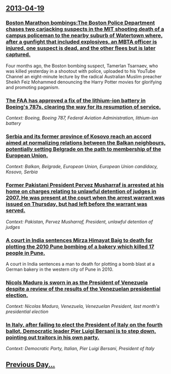 ## [2013-04-19](/news/2013/04/19/index.md)

### [Boston Marathon bombings:The Boston Police Department chases two carjacking suspects in the MIT shooting death of a campus policeman to the nearby suburb of Watertown where, after a gunfight that included explosives, an MBTA officer is injured, one suspect is dead, and the other flees but is later captured. ](/news/2013/04/19/boston-marathon-bombings-pthe-boston-police-department-chases-two-carjacking-suspects-in-the-mit-shooting-death-of-a-campus-policeman-to-the.md)
Four months ago, the Boston bombing suspect, Tamerlan Tsarnaev, who was killed yesterday in a shootout with police, uploaded to his YouTube Channel an eight-minute lecture by the radical Australian Muslim preacher Sheikh Feiz Mohammed denouncing the Harry Potter movies for glorifying and promoting paganism.

### [The FAA has approved a fix of the lithium-ion battery in Boeing's 787s, clearing the way for its resumption of service. ](/news/2013/04/19/the-faa-has-approved-a-fix-of-the-lithium-ion-battery-in-boeing-s-787s-clearing-the-way-for-its-resumption-of-service.md)
_Context: Boeing, Boeing 787, Federal Aviation Administration, lithium-ion battery_

### [Serbia and its former province of Kosovo reach an accord aimed at normalizing relations between the Balkan neighbours, potentially setting Belgrade on the path to membership of the European Union. ](/news/2013/04/19/serbia-and-its-former-province-of-kosovo-reach-an-accord-aimed-at-normalizing-relations-between-the-balkan-neighbours-potentially-setting-b.md)
_Context: Balkan, Belgrade, European Union, European Union candidacy, Kosovo, Serbia_

### [Former Pakistani President Pervez Musharraf is arrested at his home on charges relating to unlawful detention of judges in 2007. He was present at the court when the arrest warrant was issued on Thursday, but had left before the warrant was served. ](/news/2013/04/19/former-pakistani-president-pervez-musharraf-is-arrested-at-his-home-on-charges-relating-to-unlawful-detention-of-judges-in-2007-he-was-pres.md)
_Context: Pakistan, Pervez Musharraf, President, unlawful detention of judges_

### [A court in India sentences Mirza Himayat Baig to death for plotting the 2010 Pune bombing of a bakery which killed 17 people in Pune. ](/news/2013/04/19/a-court-in-india-sentences-mirza-himayat-baig-to-death-for-plotting-the-2010-pune-bombing-of-a-bakery-which-killed-17-people-in-pune.md)
A court in India sentences a man to death for plotting a bomb blast at a German bakery in the western city of Pune in 2010.

### [Nicols Maduro is sworn in as the President of Venezuela despite a review of the results of the Venezuelan presidential election. ](/news/2013/04/19/nicolas-maduro-is-sworn-in-as-the-president-of-venezuela-despite-a-review-of-the-results-of-the-venezuelan-presidential-election.md)
_Context: Nicolas Maduro, Venezuela, Venezuelan President, last month's presidential election_

### [In Italy, after failing to elect the President of Italy on the fourth ballot, Democratic leader Pier Luigi Bersani is to step down, pointing out traitors in his own party. ](/news/2013/04/19/in-italy-after-failing-to-elect-the-president-of-italy-on-the-fourth-ballot-democratic-leader-pier-luigi-bersani-is-to-step-down-pointing.md)
_Context: Democratic Party, Italian, Pier Luigi Bersani, President of Italy_

## [Previous Day...](/news/2013/04/18/index.md)

